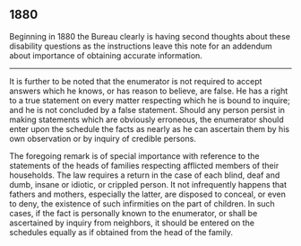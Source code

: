 
1880
------

Beginning in 1880 the Bureau clearly is having second thoughts about these disability questions as the instructions leave this note for an addendum about importance of obtaining accurate information. 

------


It is further to be noted that the enumerator is not required to accept answers which he knows, or has reason to believe, are false. He has a right to a true statement on every matter respecting which he is bound to inquire; and he is not concluded by a false statement. Should any person persist in making statements which are obviously erroneous, the enumerator should enter upon the schedule the facts as nearly as he can ascertain them by his own observation or by inquiry of credible persons.

The foregoing remark is of special importance with reference to the statements of the heads of families respecting afflicted members of their households. The law requires a return in the case of each blind, deaf and dumb, insane or idiotic, or crippled person. It not infrequently happens that fathers and mothers, especially the latter, are disposed to conceal, or even to deny, the existence of such infirmities on the part of children. In such cases, if the fact is personally known to the enumerator, or shall be ascertained by inquiry from neighbors, it should be entered on the schedules equally as if obtained from the head of the family.